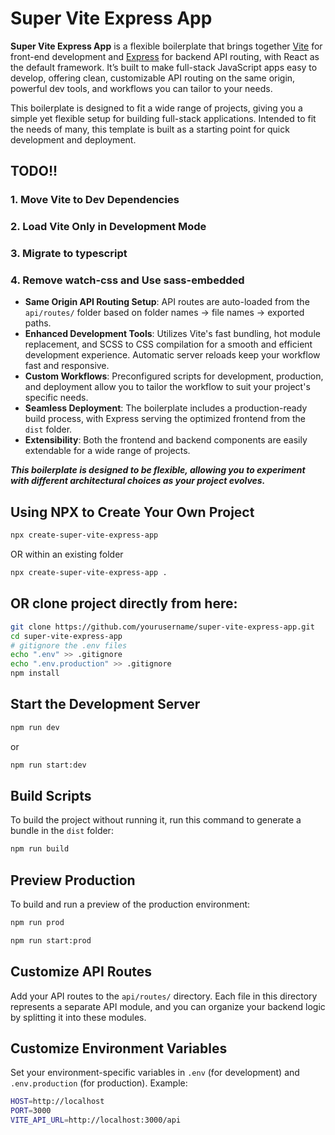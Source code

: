 # Super Vite Express App

**Super Vite Express App** is a flexible boilerplate that brings together [Vite](https://vitejs.dev/) for front-end development and [Express](https://expressjs.com/) for backend API routing, with React as the default framework. It’s built to make full-stack JavaScript apps easy to develop, offering clean, customizable API routing on the same origin, powerful dev tools, and workflows you can tailor to your needs.

This boilerplate is designed to fit a wide range of projects, giving you a simple yet flexible setup for building full-stack applications. Intended to fit the needs of many, this template is built as a starting point for quick development and deployment.

## TODO!!

### 1. Move Vite to Dev Dependencies 

### 2. Load Vite Only in Development Mode

### 3. Migrate to typescript

### 4. Remove watch-css and Use sass-embedded

- **Same Origin API Routing Setup**: API routes are auto-loaded from the `api/routes/` folder based on folder names -> file names -> exported paths.
- **Enhanced Development Tools**: Utilizes Vite's fast bundling, hot module replacement, and SCSS to CSS compilation for a smooth and efficient development experience. Automatic server reloads keep your workflow fast and responsive.
- **Custom Workflows**: Preconfigured scripts for development, production, and deployment allow you to tailor the workflow to suit your project's specific needs.
- **Seamless Deployment**: The boilerplate includes a production-ready build process, with Express serving the optimized frontend from the `dist` folder.
- **Extensibility**: Both the frontend and backend components are easily extendable for a wide range of projects.

***This boilerplate is designed to be flexible, allowing you to experiment with different architectural choices as your project evolves.***

## Using NPX to Create Your Own Project
```bash
npx create-super-vite-express-app
```
OR within an existing folder
```bash
npx create-super-vite-express-app .
```

## OR clone project directly from here:
```bash
git clone https://github.com/yourusername/super-vite-express-app.git
cd super-vite-express-app
# gitignore the .env files
echo ".env" >> .gitignore
echo ".env.production" >> .gitignore
npm install
```

## Start the Development Server

```bash
npm run dev
```
or 
```bash
npm run start:dev
```

## Build Scripts

To build the project without running it, run this command to generate a bundle in the `dist` folder:

```bash
npm run build
```

## Preview Production
 
To build and run a preview of the production environment:

```bash
npm run prod
```

```bash
npm run start:prod
```

## **Customize API Routes**
Add your API routes to the `api/routes/` directory. Each file in this directory represents a separate API module, and you can organize your backend logic by splitting it into these modules.
    
## **Customize Environment Variables**
    
Set your environment-specific variables in `.env` (for development) and `.env.production` (for production). Example:

```bash
HOST=http://localhost
PORT=3000
VITE_API_URL=http://localhost:3000/api
```

